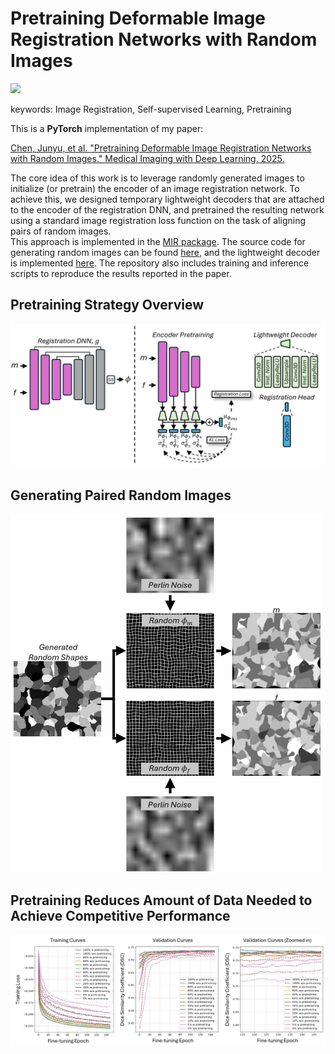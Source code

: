 # Pretraining Deformable Image Registration Networks with Random Images

<a href="https://opensource.org/licenses/MIT"><img src="https://img.shields.io/badge/License-MIT-yellow.svg"></a>

keywords: Image Registration, Self-supervised Learning, Pretraining

This is a **PyTorch** implementation of my paper:

[Chen, Junyu, et al. "Pretraining Deformable Image Registration Networks with Random Images." Medical Imaging with Deep Learning. 2025.](https://openreview.net/forum?id=NJANlZzxfi)

The core idea of this work is to leverage randomly generated images to initialize (or pretrain) the encoder of an image registration network. To achieve this, we designed temporary lightweight decoders that are attached to the encoder of the registration DNN, and pretrained the resulting network using a standard image registration loss function on the task of aligning pairs of random images.\
This approach is implemented in the [MIR package](https://github.com/junyuchen245/MIR). The source code for generating random images can be found [here](https://github.com/junyuchen245/MIR/tree/main/MIR/random_image_generation), and the lightweight decoder is implemented [here](https://github.com/junyuchen245/MIR/blob/main/MIR/models/Selfsupervised_Learning_Heads.py). The repository also includes training and inference scripts to reproduce the results reported in the paper.

## Pretraining Strategy Overview
<img src="https://github.com/junyuchen245/Pretraining_Image_Registration_DNNs/blob/main/figs/overview.jpg" width="800"/>

## Generating Paired Random Images
<img src="https://github.com/junyuchen245/Pretraining_Image_Registration_DNNs/blob/main/figs/gen_images.jpg" width="500"/>

## Pretraining Reduces Amount of Data Needed to Achieve Competitive Performance
<img src="https://github.com/junyuchen245/Pretraining_Image_Registration_DNNs/blob/main/figs/Reducing_Data.jpg" width="800"/>

